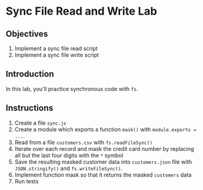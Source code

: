 # Sync File Read and Write Lab

## Objectives

1. Implement a sync file read script
1. Implement a sync file write script

## Introduction

In this lab, you'll practice synchronous code with `fs`.

## Instructions

1. Create a file `sync.js`
1. Create a module which exports a function `mask()` with `module.exports = ...`. 
1. Read from a file `customers.csv` with `fs.readFileSync()`
1. Iterate over each record and mask the credit card number by replacing all but the last four digits with the `*` symbol
1. Save the resulting masked customer data into `customers.json` file with `JSON.stringify()` and `fs.writeFileSync()`.
1. Implement function mask so that it returns the masked `customers` data
1. Run tests

